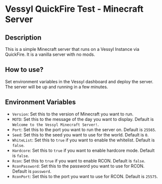 # Vessyl QuickFire Test - Minecraft Server

## Description

This is a simple Minecraft server that runs on a Vessyl Instance via QuickFire. It is a vanilla server with no mods.

## How to use?

Set environment variables in the Vessyl dashboard and deploy the server. The server will be up and running in a few minutes.

## Environment Variables

- `Version`: Set this to the version of Minecraft you want to run.
- `MOTD`: Set this to the message of the day you want to display. Default is `Welcome to the Vessyl Minecraft Server!`.
- `Port`: Set this to the port you want to run the server on. Default is `25565`.
- `Seed`: Set this to the seed you want to use for the world. Default is `0`.
- `WhiteList`: Set this to `true` if you want to enable the whitelist. Default is `false`.
- `Hardcore`: Set this to `true` if you want to enable hardcore mode. Default is `false`.
- `Rcon`: Set this to `true` if you want to enable RCON. Default is `false`.
- `RconPassword`: Set this to the password you want to use for RCON. Default is `password`.
- `RconPort`: Set this to the port you want to use for RCON. Default is `25575`.